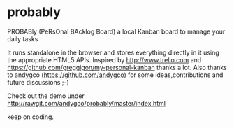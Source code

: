 probably
========

PROBABly (PeRsOnal BAcklog Board) a local Kanban board to manage your daily tasks

It runs standalone in the browser and stores everything directly in it using the appropriate HTML5 APIs.
Inspired by http://www.trello.com and https://github.com/greggigon/my-personal-kanban thanks a lot.
Also thanks to andygco (https://github.com/andygco) for some ideas,contributions and future discussions ;-)

Check out the demo under
http://rawgit.com/andygco/probably/master/index.html

keep on coding.